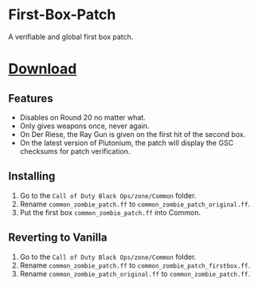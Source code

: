 # First-Box-Patch
A verifiable and global first box patch.

# [Download](https://github.com/BlackOpsOne/First-Box-Patch/releases/latest/download/common_zombie_patch.ff)

## Features
- Disables on Round 20 no matter what.
- Only gives weapons once, never again.
- On Der Riese, the Ray Gun is given on the first hit of the second box.
- On the latest version of Plutonium, the patch will display the GSC checksums for patch verification. 

## Installing
1. Go to the `Call of Duty Black Ops/zone/Common` folder.
1. Rename `common_zombie_patch.ff` to `common_zombie_patch_original.ff`.
1. Put the first box `common_zombie_patch.ff` into Common.

## Reverting to Vanilla
1. Go to the `Call of Duty Black Ops/zone/Common` folder.
1. Rename `common_zombie_patch.ff` to `common_zombie_patch_firstbox.ff`.
1. Rename `common_zombie_patch_original.ff` to `common_zombie_patch.ff`.
